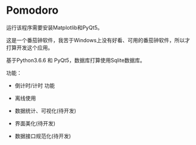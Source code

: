 # Pomodoro

运行该程序需要安装Matplotlib和PyQt5。

这是一个番茄钟软件，我苦于Windows上没有好看、可用的番茄钟软件，所以才打算开发这个应用。

基于Python3.6.6 和 PyQt5，数据库打算使用Sqlite数据库。

功能：

- 倒计时/计时 功能

- 离线使用

- 数据统计、可视化(待开发)

- 界面美化(待开发)

- 数据接口规范化(待开发)

  

